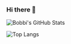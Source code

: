 ### Hi there 👋

![Bobbi's GitHub Stats](https://github-readme-stats.vercel.app/api?username=bobbicodes&count_private=true&show_icons=true)

![Top Langs](https://github-readme-stats.vercel.app/api/top-langs/?username=bobbicodes&hide=javascript&layout=compact&count_private=true&theme=radical)
